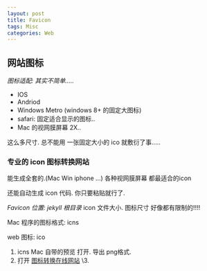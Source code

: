 ```yaml
---
layout: post
title: Favicon
tags: Misc
categories: Web
---
```


## 网站图标

*图标适配: 其实不简单.....*

- IOS 
- Andriod
- Windows Metro (windows 8+ 的固定大图标)
- safari: 固定适合显示的图标..
- Mac 的视网膜屏幕 2X..

这么多尺寸. 总不能用 一张固定大小的 ico 就敷衍了事.....


### 专业的 icon 图标转换网站
能生成全套的.(Mac Win iphone ...) 各种视网膜屏幕 都最适合的icon

还能自动生成 icon 代码. 你只要粘贴就行了.


*Favicon 位置: jekyll 根目录* icon 文件大小.  图标尺寸 好像都有限制的!!!!



Mac 程序的图标格式:   icns

web 图标:  ico



1.  icns Mac 自带的预览 打开. 导出 png格式.
2.  打开 [图标转换在线网站][1]
\3. 




[1]:	http://realfavicongenerator.net/